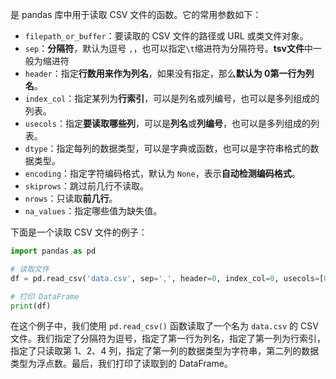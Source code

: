 是 pandas 库中用于读取 CSV 文件的函数。它的常用参数如下：

- `filepath_or_buffer`：要读取的 CSV 文件的路径或 URL 或类文件对象。
- `sep`：**分隔符**，默认为逗号 `,`，也可以指定`\t`缩进符为分隔符号。**tsv文件**中一般为缩进符
- `header`：指定**行数用来作为列名**，如果没有指定，那么**默认为 0第一行为列名**。
- `index_col`：指定某列为**行索引**，可以是列名或列编号，也可以是多列组成的列表。
- `usecols`：指定**要读取哪些列**，可以是**列名**或**列编号**，也可以是多列组成的列表。
- `dtype`：指定每列的数据类型，可以是字典或函数，也可以是字符串格式的数据类型。
- `encoding`：指定字符编码格式，默认为 `None`，表示**自动检测编码格式**。
- `skiprows`：跳过前几行不读取。
- `nrows`：只读取**前几行**。
- `na_values`：指定哪些值为缺失值。

下面是一个读取 CSV 文件的例子：

```python
import pandas as pd

# 读取文件
df = pd.read_csv('data.csv', sep=',', header=0, index_col=0, usecols=[0, 1, 3], dtype={'col1': str, 'col2': float})

# 打印 DataFrame
print(df)
```

在这个例子中，我们使用 `pd.read_csv()` 函数读取了一个名为 `data.csv` 的 CSV 文件。我们指定了分隔符为逗号，指定了第一行为列名，指定了第一列为行索引，指定了只读取第 1、2、4 列，指定了第一列的数据类型为字符串，第二列的数据类型为浮点数。最后，我们打印了读取到的 DataFrame。